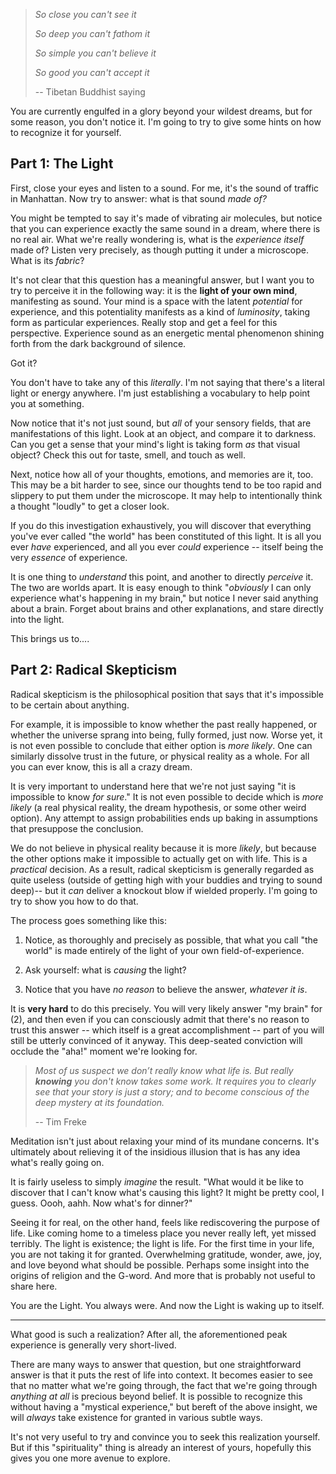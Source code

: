 
> *So close you can't see it*
>
> *So deep you can't fathom it*
>
> *So simple you can't believe it*
>
> *So good you can't accept it*
>
> -- Tibetan Buddhist saying

You are currently engulfed in a glory beyond your wildest dreams, but for some
reason, you don't notice it. I'm going to try to give some hints on how to
recognize it for yourself.

## Part 1: The Light

First, close your eyes and listen to a sound. For me, it's the sound of traffic
in Manhattan. Now try to answer: what is that sound *made of?*

You might be tempted to say it's made of vibrating air molecules, but notice
that you can experience exactly the same sound in a dream, where there is no
real air. What we're really wondering is, what is the *experience itself* made
of? Listen very precisely, as though putting it under a microscope. What is its
*fabric*?

It's not clear that this question has a meaningful answer, but I want you to
try to perceive it in the following way: it is the **light of your own mind**,
manifesting as sound. Your mind is a space with the latent *potential* for
experience, and this potentiality manifests as a kind of *luminosity*, taking
form as particular experiences. Really stop and get a feel for this perspective.
Experience sound as an energetic mental phenomenon shining forth from the dark
background of silence.

Got it?

You don't have to take any of this *literally*. I'm not saying that there's a
literal light or energy anywhere. I'm just establishing a vocabulary to help
point you at something.

Now notice that it's not just sound, but *all* of your sensory fields, that are
manifestations of this light. Look at an object, and compare it to darkness.
Can you get a sense that your mind's light is taking form *as* that visual
object? Check this out for taste, smell, and touch as well.

Next, notice how all of your thoughts, emotions, and memories are it, too.
This may be a bit harder to see, since our thoughts tend to be too rapid and
slippery to put them under the microscope. It may help to intentionally think a
thought "loudly" to get a closer look.

If you do this investigation exhaustively, you will discover that everything
you've ever called "the world" has been constituted of this light. It is all
you ever *have* experienced, and all you ever *could* experience -- itself
being the very *essence* of experience.

It is one thing to *understand* this point, and another to directly *perceive* 
it. The two are worlds apart. It is easy enough to think "*obviously* I can only
experience what's happening in my brain," but notice I never said anything 
about a brain. Forget about brains and other explanations, and stare directly 
into the light.

This brings us to....

## Part 2: Radical Skepticism

Radical skepticism is the philosophical position that says that it's impossible
to be certain about anything.

For example, it is impossible to know whether the past really happened, or
whether the universe sprang into being, fully formed, just now. Worse yet, it
is not even possible to conclude that either option is *more likely*. One can
similarly dissolve trust in the future, or physical reality as a whole. For all
you can ever know, this is all a crazy dream.

It is very important to understand here that we're not just saying "it is
impossible to know *for sure*." It is not even possible to decide which is
*more likely* (a real physical reality, the dream hypothesis, or some other
weird option). Any attempt to assign probabilities ends up baking in
assumptions that presuppose the conclusion.

We do not believe in physical reality because it is more *likely*, but because
the other options make it impossible to actually get on with life. This is a
*practical* decision. As a result, radical skepticism is generally regarded as 
quite useless (outside of getting high with your buddies and trying to sound 
deep)-- but it *can* deliver a knockout blow if wielded properly. I'm going to 
try to show you how to do that.

The process goes something like this:

1. Notice, as thoroughly and precisely as possible, that what you call "the 
world" is made entirely of the light of your own field-of-experience.

1. Ask yourself: what is *causing* the light?

1. Notice that you have *no reason* to believe the answer, *whatever it is*.

It is **very hard** to do this precisely. You will very likely answer "my brain"
for (2), and then even if you can consciously admit that there's no reason to 
trust this answer -- which itself is a great accomplishment -- part of you will 
still be utterly convinced of it anyway. This deep-seated conviction will 
occlude the "aha!" moment we're looking for.

> *Most of us suspect we don’t really know what life is. But really **knowing** 
you don't know takes some work. It requires you to clearly see that your story 
is just a story; and to become conscious of the deep mystery at its foundation.*
>
> -- Tim Freke

Meditation isn't just about relaxing your mind of its mundane concerns. It's
ultimately about relieving it of the insidious illusion that is has any idea
what's really going on.

It is fairly useless to simply *imagine* the result. "What would it be like to 
discover that I can't know what's causing this light? It might be pretty cool, 
I guess. Oooh, aahh. Now what's for dinner?"

Seeing it for real, on the other hand, feels like rediscovering the purpose of
life. Like coming home to a timeless place you never really left, yet missed
terribly. The light is existence; the light is life. For the first time in your 
life, you are not taking it for granted. Overwhelming gratitude, wonder, awe, 
joy, and love beyond what should be possible. Perhaps some insight into the 
origins of religion and the G-word. And more that is probably not useful to 
share here.

You are the Light. You always were. And now the Light is waking up to itself.

---

What good is such a realization? After all, the aforementioned peak experience
is generally very short-lived.

There are many ways to answer that question, but one straightforward answer is
that it puts the rest of life into context. It becomes easier to see that no
matter what we're going through, the fact that we're going through *anything at
all* is precious beyond belief. It is possible to recognize this without having 
a "mystical experience," but bereft of the above insight, we will *always* take 
existence for granted in various subtle ways.

It's not very useful to try and convince you to seek this realization yourself. 
But if this "spirituality" thing is already an interest of yours, hopefully 
this gives you one more avenue to explore.